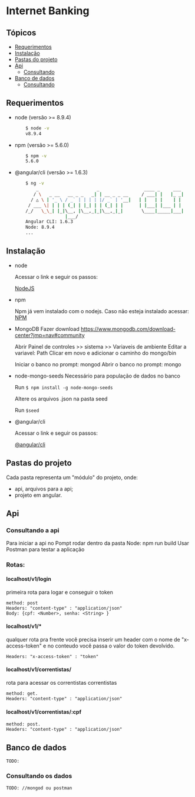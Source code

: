 # Internet Banking

## Tópicos
* [Requerimentos](#requerimentos)
* [Instalação](#instalacao)
* [Pastas do projeto](#pastas-do-projeto)
* [Api](#api)
    * [Consultando](#consultando-a-api)
* [Banco de dados](#banco-de-dados)
    * [Consultando](#consultando-os-dados)

## Requerimentos
* node (versão >= 8.9.4)
    ```bash
        $ node -v
        v8.9.4
    ```
* npm (versão >= 5.6.0)
    ```bash
        $ npm -v
        5.6.0
    ```

* @angular/cli (versão >= 1.6.3)
    ```bash
        $ ng -v
            _                      _                 ____ _     ___
           / \   _ __   __ _ _   _| | __ _ _ __     / ___| |   |_ _|
          / △ \ | '_ \ / _` | | | | |/ _` | '__|   | |   | |    | |
         / ___ \| | | | (_| | |_| | | (_| | |      | |___| |___ | |
        /_/   \_\_| |_|\__, |\__,_|_|\__,_|_|       \____|_____|___|
                       |___/
        Angular CLI: 1.6.3
        Node: 8.9.4
        ...

    ```

## Instalação

* node

    Acessar o link e seguir os passos:
    
    [NodeJS](https://nodejs.org/en/download/)
    
* npm

    Npm já vem instalado com o nodejs. Caso não esteja instalado acessar: [NPM](https://www.npmjs.com/get-npm)
    
* MongoDB
   Fazer download
   https://www.mongodb.com/download-center?jmp=nav#community
   
   Abrir Painel de controles >> sistema >> Variaveis de ambiente
   Editar a variavel: Path
   Clicar em novo e adicionar o caminho do mongo/bin
   
   Iniciar o banco no prompt: mongod
   Abrir o banco no prompt: mongo
  
* node-mongo-seeds
   Necessário para população de dados no banco
   
   Run ```$ npm install -g node-mongo-seeds```
   
   Altere os arquivos .json na pasta seed
   
   Run ```$seed```
   
* @angular/cli

    Acessar o link e seguir os passos:
    
    [@angular/cli](https://github.com/angular/angular-cli#installation)

## Pastas do projeto

Cada pasta representa um "módulo" do projeto, onde:

* api, arquivos para a api;
* <NOMEDAPASTA> projeto em angular.



## Api
### Consultando a api
   Para iniciar a api no Pompt rodar dentro da pasta Node: npm run build
   Usar Postman para testar a aplicação
   
### Rotas:

   #### localhost/v1/login
   
   primeira rota para logar e conseguir o token
   
  ```
  method: post
  Headers: "content-type" : "application/json"
  Body: {cpf: <Number>, senha: <String> }
  ```
   
   #### localhost/v1/*
   qualquer rota pra frente você precisa inserir um header com o nome de "x-access-token" e no conteudo você passa o valor do token devolvido.
   ```
   Headers: "x-access-token" : "token"
   ```

   #### localhost/v1/correntistas/ 
   rota para acessar os correntistas correntistas
   ```
   method: get.
   Headers: "content-type" : "application/json"
   ```

   #### localhost/v1/correntistas/:cpf
   ```
   method: post.
   Headers: "content-type" : "application/json"
   ```
    
    
      
    
## Banco de dados
    TODO:
### Consultando os dados
    TODO: //mongod ou postman
